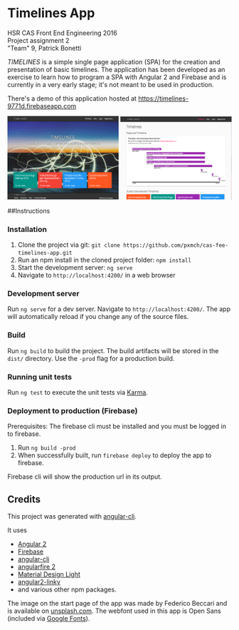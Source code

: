 # Timelines App
HSR CAS Front End Engineering 2016<br>
Project assignment 2<br>
"Team" 9, Patrick Bonetti

_TIMELINES_ is a simple single page application (SPA) for the creation and presentation of basic timelines.
The application has been developed as an exercise to learn how to program a SPA with Angular 2 and Firebase
and is currently in a very early stage; it's not meant to be used in production.

There's a demo of this application hosted at https://timelines-9771d.firebaseapp.com

<img src="demo/screenshot_1.png" alt="screenshot of the start page" style="display: inline-block; width: 250px;"/>
<img src="demo/screenshot_2.png" alt="screenshot of a detail page" style="display: inline-block; width: 250px;"/>

##Instructions

### Installation
1. Clone the project via git: `git clone https://github.com/pxmch/cas-fee-timelines-app.git`
2. Run an npm install in the cloned project folder: `npm install`
3. Start the development server: `ng serve`
4. Navigate to `http://localhost:4200/` in a web browser

### Development server
Run `ng serve` for a dev server. Navigate to `http://localhost:4200/`. The app will automatically reload if you change any of the source files.

### Build
Run `ng build` to build the project. The build artifacts will be stored in the `dist/` directory. Use the `-prod` flag for a production build.

### Running unit tests
Run `ng test` to execute the unit tests via [Karma](https://karma-runner.github.io).

### Deployment to production (Firebase)
Prerequisites: The firebase cli must be installed and you must be logged in to firebase.

1. Run `ng build -prod`
2. When successfully built, run `firebase deploy` to deploy the app to firebase.

Firebase cli will show the production url in its output.


## Credits
This project was generated with [angular-cli](https://github.com/angular/angular-cli).

It uses
- [Angular 2](https://angular.io)
- [Firebase](https://www.firebase.com)
- [angular-cli](https://cli.angular.io)
- [angularfire 2](https://github.com/angular/angularfire2)
- [Material Design Light](https://getmdl.io)
- [angular2-linky](https://github.com/dzonatan/angular2-linky)
- and various other npm packages.

The image on the start page of the app was made by Federico Beccari and is available on [unsplash.com](https://unsplash.com/photos/ahi73ZN5P0Y).
The webfont used in this app is Open Sans (included via [Google Fonts](https://fonts.google.com/specimen/Open+Sans)).


